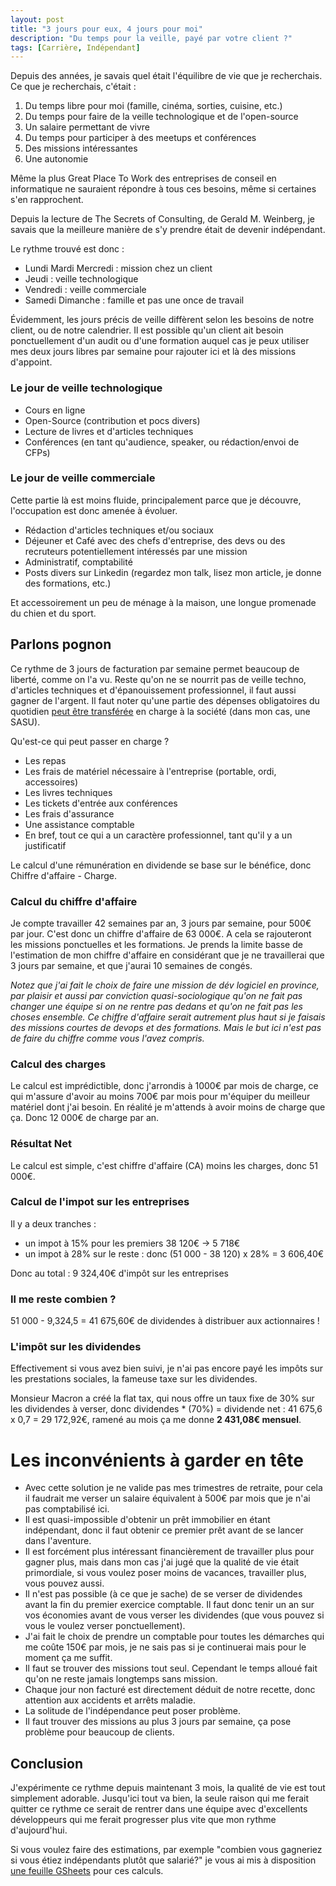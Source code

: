 ```yaml
---
layout: post
title: "3 jours pour eux, 4 jours pour moi"
description: "Du temps pour la veille, payé par votre client ?"
tags: [Carrière, Indépendant]
---
```


Depuis des années, je savais quel était l'équilibre de vie que je recherchais.
Ce que je recherchais, c'était :  
1. Du temps libre pour moi (famille, cinéma, sorties, cuisine, etc.)
1. Du temps pour faire de la veille technologique et de l'open-source
4. Un salaire permettant de vivre
2. Du temps pour participer à des meetups et conférences
3. Des missions intéressantes
6. Une autonomie

Même la plus Great Place To Work des entreprises de conseil en informatique ne sauraient répondre à tous ces besoins,
même si certaines s'en rapprochent.

Depuis la lecture de The Secrets of Consulting, de Gerald M. Weinberg, je savais que la meilleure manière de s'y prendre
était de devenir indépendant.

Le rythme trouvé est donc :

* Lundi Mardi Mercredi : mission chez un client
* Jeudi : veille technologique     
* Vendredi : veille commerciale 
* Samedi Dimanche : famille et pas une once de travail

Évidemment, les jours précis de veille diffèrent selon les besoins de notre client, ou
de notre calendrier. Il est possible qu'un client ait besoin ponctuellement d'un audit ou d'une formation auquel 
cas je peux utiliser mes deux jours libres par semaine pour rajouter ici et là des missions d'appoint.

### Le jour de veille technologique

* Cours en ligne
* Open-Source (contribution et pocs divers)
* Lecture de livres et d'articles techniques
* Conférences (en tant qu'audience, speaker, ou rédaction/envoi de CFPs)


### Le jour de veille commerciale

Cette partie là est moins fluide, principalement parce que je 
découvre, l'occupation est donc amenée à évoluer.

* Rédaction d'articles techniques et/ou sociaux
* Déjeuner et Café avec des chefs d'entreprise, des devs ou des recruteurs potentiellement intéressés par une mission
* Administratif, comptabilité
* Posts divers sur Linkedin (regardez mon talk, lisez mon article, je donne des formations, etc.)

Et accessoirement un peu de ménage à la maison, une longue promenade du chien et du sport.

## Parlons pognon

Ce rythme de 3 jours de facturation par semaine permet beaucoup de liberté, comme on l'a vu. Reste qu'on ne se nourrit pas
de veille techno, d'articles techniques et d'épanouissement professionnel, il faut aussi gagner de l'argent. 
Il faut noter qu'une partie des dépenses obligatoires du quotidien [peut
 être transférée](https://www.l-expert-comptable.com/a/531023-quelles-charges-peut-faire-passer-sur-sa-societe.html)
en charge à la société (dans mon cas, une SASU). 

Qu'est-ce qui peut passer en charge ? 
* Les repas
* Les frais de matériel nécessaire à l'entreprise (portable, ordi, accessoires)
* Les livres techniques
* Les tickets d'entrée aux conférences
* Les frais d'assurance
* Une assistance comptable
* En bref, tout ce qui a un caractère professionnel, tant qu'il y a un justificatif

Le calcul d'une rémunération en dividende se base sur le bénéfice, donc Chiffre d'affaire - Charge.    

### Calcul du chiffre d'affaire

Je compte travailler 42 semaines par an, 3 jours par semaine, pour 500€ par jour. C'est donc un chiffre d'affaire
de 63 000€. A cela se rajouteront les missions ponctuelles et les formations. Je prends la limite basse de l'estimation 
de mon chiffre d'affaire en considérant que je ne travaillerai que 3 jours par semaine, et que j'aurai 10 semaines 
de congés.

_Notez que j'ai fait le choix de faire une mission de dév logiciel en province, par plaisir et aussi
par conviction quasi-sociologique qu'on ne fait pas changer une équipe si on ne rentre pas dedans et qu'on
ne fait pas les choses ensemble. Ce chiffre d'affaire serait autrement plus haut si je faisais des missions 
courtes de devops et des formations. Mais le but ici n'est pas de faire du chiffre comme vous l'avez compris._

### Calcul des charges

Le calcul est imprédictible, donc j'arrondis à 1000€ par mois de charge, ce qui m'assure d'avoir au moins 700€ par 
mois pour m'équiper du meilleur matériel dont j'ai besoin. En réalité je m'attends à avoir moins de charge que ça. Donc 12 000€ de charge par an.

### Résultat Net
Le calcul est simple, c'est chiffre d'affaire (CA) moins les charges, donc 51 000€.

### Calcul de l'impot sur les entreprises
 
Il y a deux tranches : 
* un impot à 15% pour les premiers 38 120€ ->  5 718€
* un impot à 28% sur le reste : donc (51 000 - 38 120) x 28% = 3 606,40€

Donc au total :   9 324,40€ d'impôt sur les entreprises  

### Il me reste combien ?
51 000 - 9,324,5 =   41 675,60€ de dividendes à distribuer aux actionnaires !

### L'impôt sur les dividendes
Effectivement si vous avez bien suivi, je n'ai pas encore payé les impôts sur les prestations sociales,
la fameuse taxe sur les dividendes.

Monsieur Macron a créé la flat tax, qui nous offre un taux fixe de 30% sur les dividendes à verser, donc 
dividendes * (70%) = dividende net : 41 675,6 x 0,7 =  29 172,92€, ramené au mois ça me donne **2 431,08€ mensuel**.

# Les inconvénients à garder en tête

* Avec cette solution je ne valide pas mes trimestres de retraite, pour cela il faudrait me verser un salaire équivalent 
à 500€ par mois que je n'ai pas comptabilisé ici.        
* Il est quasi-impossible d'obtenir un prêt immobilier en étant indépendant, donc il faut obtenir ce premier prêt avant
de se lancer dans l'aventure.
* Il est forcément plus intéressant financièrement de travailler plus pour gagner plus, mais dans mon cas j'ai jugé
que la qualité de vie était primordiale, si vous voulez poser moins de vacances, travailler plus, vous pouvez aussi.
* Il n'est pas possible (à ce que je sache) de se verser de dividendes avant la fin du premier exercice comptable. Il faut donc tenir
un an sur vos économies avant de vous verser les dividendes (que vous pouvez si vous le voulez verser ponctuellement).
* J'ai fait le choix de prendre un comptable pour toutes les démarches qui me coûte 150€ par mois, je ne sais pas si 
je continuerai mais pour le moment ça me suffit.
* Il faut se trouver des missions tout seul. Cependant le temps alloué fait qu'on ne reste jamais longtemps 
sans mission.
* Chaque jour non facturé est directement déduit de notre recette, donc attention aux accidents 
et arrêts maladie.
* La solitude de l'indépendance peut poser problème.
* Il faut trouver des missions au plus 3 jours par semaine, ça pose problème pour beaucoup de clients.


## Conclusion

J'expérimente ce rythme depuis maintenant 3 mois, la qualité de vie est tout simplement adorable. Jusqu'ici tout va bien,
la seule raison qui me ferait quitter ce rythme ce serait de rentrer dans une équipe avec d'excellents développeurs 
qui me ferait progresser plus vite que mon rythme d'aujourd'hui.


Si vous voulez faire des estimations, par exemple "combien vous gagneriez si vous étiez indépendants plutôt que salarié?"
je vous ai mis à disposition [une 
feuille GSheets](https://docs.google.com/spreadsheets/d/1DEdNL_318McOga50-6V5iCfooWyqcsC3P1HbeO1dX-c/edit?usp=sharing) pour ces calculs.

